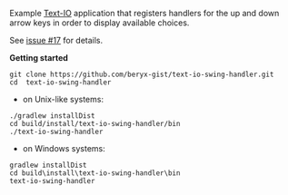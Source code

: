 Example [Text-IO](https://github.com/beryx/text-io) application that registers handlers for the up and down arrow keys in order to
display available choices.

See [issue #17](https://github.com/beryx/text-io/issues/17) for details.


**Getting started**

```
git clone https://github.com/beryx-gist/text-io-swing-handler.git
cd  text-io-swing-handler
```

- on Unix-like systems:
```
./gradlew installDist
cd build/install/text-io-swing-handler/bin
./text-io-swing-handler
```


- on Windows systems:
```
gradlew installDist
cd build\install\text-io-swing-handler\bin
text-io-swing-handler
```
